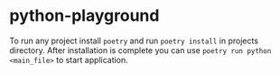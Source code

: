 # python-playground

To run any project install `poetry` and run `poetry install` in projects directory.
After installation is complete you can use `poetry run python <main_file>` to start application.
